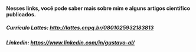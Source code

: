 #### Nesses links, você pode saber mais sobre mim e alguns artigos científico publicados.

##### Currículo Lattes: http://lattes.cnpq.br/0801025932183813
##### Linkedin: https://www.linkedin.com/in/gustavo-al/
